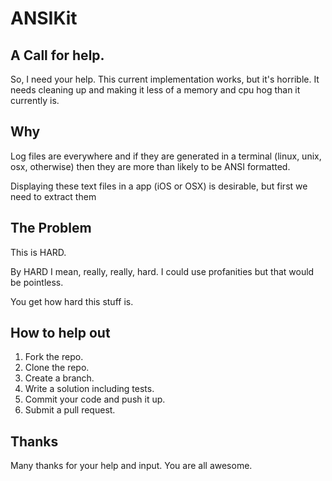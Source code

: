 # ANSIKit

## A Call for help.

So, I need your help. This current implementation works, but it's horrible. It needs cleaning up and making it less of a memory and cpu hog than it currently is.

## Why

Log files are everywhere and if they are generated in a terminal (linux, unix, osx, otherwise) then they are more than likely to be ANSI formatted.

Displaying these text files in a app (iOS or OSX) is desirable, but first we need to extract them

## The Problem

This is HARD.

By HARD I mean, really, really, hard. I could use profanities but that would be pointless.

You get how hard this stuff is.

## How to help out

1. Fork the repo.
1. Clone the repo.
1. Create a branch.
1. Write a solution including tests.
1. Commit your code and push it up.
1. Submit a pull request.

## Thanks

Many thanks for your help and input. You are all awesome.
